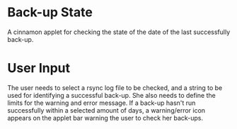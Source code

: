 Back-up State
=============

A cinnamon applet for checking the state of the date of the last successfully back-up.

User Input
==========

The user needs to select a rsync log file to be checked, and a string to be used for identifying a successful back-up. She also needs to define the limits for the warning and error message. If a back-up hasn't run successfully within a selected amount of days, a warning/error icon appears on the applet bar warning the user to check her back-ups.
